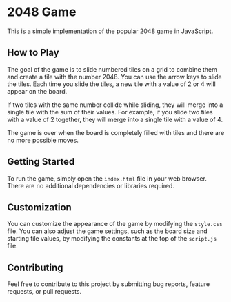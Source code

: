 # 2048 Game

This is a simple implementation of the popular 2048 game in JavaScript.

## How to Play

The goal of the game is to slide numbered tiles on a grid to combine them and create a tile with the number 2048. You can use the arrow keys to slide the tiles. Each time you slide the tiles, a new tile with a value of 2 or 4 will appear on the board.

If two tiles with the same number collide while sliding, they will merge into a single tile with the sum of their values. For example, if you slide two tiles with a value of 2 together, they will merge into a single tile with a value of 4.

The game is over when the board is completely filled with tiles and there are no more possible moves.

## Getting Started

To run the game, simply open the `index.html` file in your web browser. There are no additional dependencies or libraries required.

## Customization

You can customize the appearance of the game by modifying the `style.css` file. You can also adjust the game settings, such as the board size and starting tile values, by modifying the constants at the top of the `script.js` file.

## Contributing

Feel free to contribute to this project by submitting bug reports, feature requests, or pull requests.
